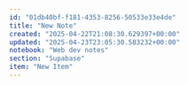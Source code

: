 ```yaml
---
id: "01db40bf-f181-4353-8256-50533e33e4de"
title: "New Note"
created: "2025-04-22T21:08:30.629397+00:00"
updated: "2025-04-23T23:05:30.583232+00:00"
notebook: "Web dev notes"
section: "Supabase"
item: "New Item"
---
```


<p></p>